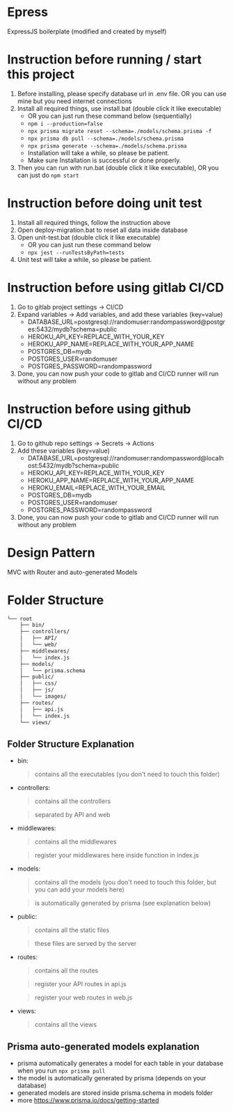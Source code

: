 # Epress

ExpressJS boilerplate (modified and created by myself)

# Instruction before running / start this project

1. Before installing, please specify database url in .env file. OR you can use mine but you need internet connections
2. Install all required things, use install.bat (double click it like executable)
    - OR you can just run these command below (sequentially)
    - `npm i --production=false`
    - `npx prisma migrate reset --schema=./models/schema.prisma -f`
    - `npx prisma db pull --schema=./models/schema.prisma`
    - `npx prisma generate --schema=./models/schema.prisma`
    - Installation will take a while, so please be patient.
    - Make sure Installation is successful or done properly.
3. Then you can run with run.bat (double click it like executable), OR you can just do `npm start`

# Instruction before doing unit test
1. Install all required things, follow the instruction above
2. Open deploy-migration.bat to reset all data inside database
3. Open unit-test.bat (double click it like executable)
    - OR you can just run these command below
    - `npx jest --runTestsByPath=tests`
4. Unit test will take a while, so please be patient.

# Instruction before using gitlab CI/CD
1. Go to gitlab project settings -> CI/CD
2. Expand variables -> Add variables, and add these variables (key=value)
    - DATABASE_URL=postgresql://randomuser:randompassword@postgres:5432/mydb?schema=public
    - HEROKU_API_KEY=REPLACE_WITH_YOUR_KEY
    - HEROKU_APP_NAME=REPLACE_WITH_YOUR_APP_NAME
    - POSTGRES_DB=mydb
    - POSTGRES_USER=randomuser
    - POSTGRES_PASSWORD=randompassword
3. Done, you can now push your code to gitlab and CI/CD runner will run without any problem

# Instruction before using github CI/CD
1. Go to github repo settings -> Secrets -> Actions
2. Add these variables (key=value)
    - DATABASE_URL=postgresql://randomuser:randompassword@localhost:5432/mydb?schema=public
    - HEROKU_API_KEY=REPLACE_WITH_YOUR_KEY
    - HEROKU_APP_NAME=REPLACE_WITH_YOUR_APP_NAME
    - HEROKU_EMAIL=REPLACE_WITH_YOUR_EMAIL
    - POSTGRES_DB=mydb
    - POSTGRES_USER=randomuser
    - POSTGRES_PASSWORD=randompassword
3. Done, you can now push your code to gitlab and CI/CD runner will run without any problem


# Design Pattern

MVC with Router and auto-generated Models

# Folder Structure

```bash
└── root
    ├── bin/
    ├── controllers/
    │   ├── API/
    │   └── web/
    ├── middlewares/
    │   └── index.js
    ├── models/
    │   └── prisma.schema
    ├── public/
    │   ├── css/
    │   ├── js/
    │   └── images/
    ├── routes/
    │   ├── api.js
    │   └── index.js
    └── views/
```

## Folder Structure Explanation

- bin:
  > contains all the executables (you don't need to touch this folder)
- controllers:
  > contains all the controllers

  > separated by API and web
- middlewares:
  > contains all the middlewares

  > register your middlewares here inside function in index.js
- models:
  > contains all the models (you don't need to touch this folder, but you can add your models here)

  > is automatically generated by prisma (see explanation below)
- public:
  > contains all the static files

  > these files are served by the server
- routes:
  > contains all the routes

  > register your API routes in api.js

  > register your web routes in web.js
- views:
  > contains all the views

## Prisma auto-generated models explanation

- prisma automatically generates a model for each table in your database when you run `npx prisma pull`
- the model is automatically generated by prisma (depends on your database)
- generated models are stored inside prisma.schema in models folder
- more https://www.prisma.io/docs/getting-started
